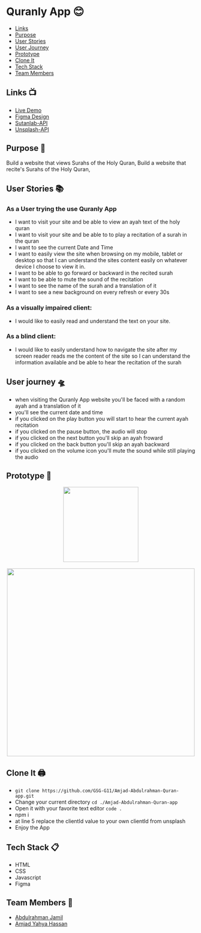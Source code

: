 # Quranly App 😊

- [Links](#demo)
- [Purpose](#purpose)
- [User Stories](#user-stories)
- [User Journey](#user-journey)
- [Prototype](#prototype)
- [Clone It](#clone-it)
- [Tech Stack](#tech-stack)
- [Team Members](#team-members)

## Links :tv:

- [Live Demo](https://quranly.netlify.app/) <span id="demo"></span>
- [Figma Design](https://www.figma.com/file/YQYBxdUSaY67ZEpVUNpjfh/QURAN-APP?node-id=0%3A1)
- [Sutanlab-API](https://api.quran.sutanlab.id) <span id="upsplash"></span>
- [Unsplash-API](https://unsplash.com/developers) <span id="sutanlab"></span>

## Purpose :pencil: <span id="purpose"></span>

Build a website that views Surahs of the Holy Quran,
Build a website that recite's Surahs of the Holy Quran,

## User Stories :books: <span id="user-stories"></span>

### As a User trying the use Quranly App

- I want to visit your site and be able to view an ayah text of the holy quran
- I want to visit your site and be able to to play a recitation of a surah in the quran
- I want to see the current Date and Time
- I want to easily view the site when browsing on my mobile, tablet or desktop so that I can understand the sites content easily on whatever device I choose to view it in.
- I want to be able to go forward or backward in the recited surah
- I want to be able to mute the sound of the recitation
- I want to see the name of the surah and a translation of it
- I want to see a new background on every refresh or every 30s

### As a visually impaired client:

- I would like to easily read and understand the text on your site.

### As a blind client:

- I would like to easily understand how to navigate the site after my screen reader reads me the content of the site so I can understand the information available and be able to hear the recitation of the surah

## User journey 🛸 <span id="user-journey"></span>

- when visiting the Quranly App website you'll be faced with a random ayah and a translation of it
- you'll see the current date and time
- if you clicked on the play button you will start to hear the current ayah recitation
- if you clicked on the pause button, the audio will stop
- if you clicked on the next button you'll skip an ayah froward
- if you clicked on the back button you'll skip an ayah backward
- if you clicked on the volume icon you'll mute the sound while still playing the audio

## Prototype 🤖 <span id="prototype"></span>

<div align="center">
<img width="200" src="https://i.imgur.com/Ea7ZJDB.png" />
</div>
<br>
<div align="center">
<img width="500" src="https://i.imgur.com/sXghEjW.png" />
</div>

## Clone It 🖨 <span id="clone-it"></span>

- `git clone https://github.com/GSG-G11/Amjad-Abdulrahman-Quran-app.git`
- Change your current directory `cd ./Amjad-Abdulrahman-Quran-app`
- Open it with your favorite text editor `code .`
- npm i
- at line 5 replace the clientId value to your own clientId from unsplash
- Enjoy the App

## Tech Stack :clipboard: <span id="tech-stack"></span>

- HTML
- CSS
- Javascript
- Figma

## Team Members :busts_in_silhouette: <span id="team-members"></span>

- [Abdulrahman Jamil](https://github.com/abdulrahman-2020)
- [Amjad Yahya Hassan](https://github.com/amjed-98)

